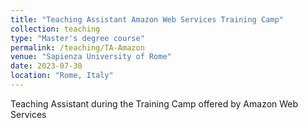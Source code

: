 ```yaml
---
title: "Teaching Assistant Amazon Web Services Training Camp"
collection: teaching
type: "Master's degree course"
permalink: /teaching/TA-Amazon
venue: "Sapienza University of Rome"
date: 2023-07-30
location: "Rome, Italy"
---
```


Teaching Assistant during the Training Camp offered by Amazon Web Services